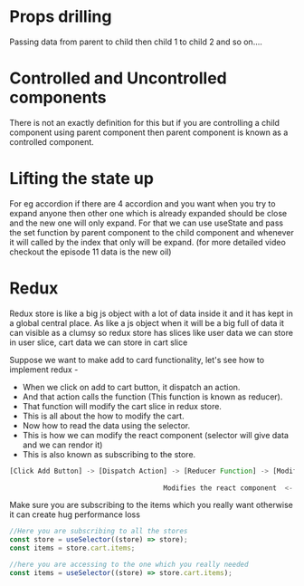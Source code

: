 # Props drilling

Passing data from parent to child then child 1 to child 2 and so on....

# Controlled and Uncontrolled components 

There is not an exactly definition for this but if you are controlling a child component using parent component then parent component is known as a controlled component.

# Lifting the state up
For eg accordion if there are 4 accordion and you want when you try to expand anyone then other one which is already expanded should be close and the new one will only expand. For that we can use useState and pass the set function by parent component to the child component and whenever it will called by the index that only will be expand. (for more detailed video checkout the episode 11 data is the new oil)

# Redux

Redux store is like a big js object with a lot of data inside it and it has kept in a global central place. As like a js object when it will be a big full of data it can visible as a clumsy so redux store has slices like user data we can store in user slice, cart data we can store in cart slice

Suppose we want to make add to card functionality, let's see how to implement redux -
- When we click on add to cart button, it dispatch an action.
- And that action calls the function (This function is known as reducer).
- That function will modify the cart slice in redux store.
- This is all about the how to modify the cart.
- Now how to read the data using the selector.
- This is how we can modify the react component (selector will give data and we can rendor it)
- This is also known as subscribing to the store.

```js
[Click Add Button] -> [Dispatch Action] -> [Reducer Function] -> [Modify Redux Store Slice]
                                                                               ↓
                                      Modifies the react component  <-  Subscribe(selector)
```

Make sure you are subscribing to the items which you really want otherwise it can create hug performance loss

```js
//Here you are subscribing to all the stores
const store = useSelector((store) => store);
const items = store.cart.items;

//here you are accessing to the one which you really needed
const items = useSelector((store) => store.cart.items);
```
